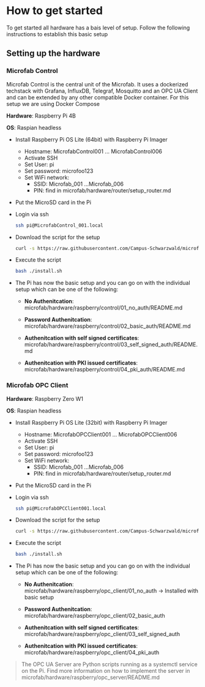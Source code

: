 # How to get started

To get started all hardware has a bais level of setup. 
Follow the following instructions to establish this basic setup

## Setting up the hardware

### Microfab Control

Microfab Control is the central unit of the Microfab. It uses a dockerized techstack with Grafana, InfluxDB, Telegraf, Mosquitto and an OPC UA Client and can be extended by any other compatible Docker container. For this setup we are using Docker Compose

**Hardware**: Raspberry Pi 4B

**OS**: Raspian headless

- Install Raspberry Pi OS Lite (64bit) with Raspberry Pi Imager
    - Hostname: MicrofabControl001 ... MicrofabControl006
    - Activate SSH
    - Set User: pi
    - Set password: microfoo123
    - Set WiFi network:
      - SSID: Microfab_001 ...Microfab_006
      - PIN: find in microfab/hardware/router/setup_router.md
      

- Put the MicroSD card in the Pi


- Login via ssh
    ``` bash
    ssh pi@MicrofabControl_001.local
    ```

- Download the script for the setup
    ``` bash
    curl -s https://raw.githubusercontent.com/Campus-Schwarzwald/microfab/main/hardware/raspberry/initial_setup_control.sh >install.sh
    ```
  
- Execute the script
    ``` bash
    bash ./install.sh
    ```
  
- The Pi has now the basic setup and you can go on with the individual setup which can be one of the following:

  - **No Authenitcation**: microfab/hardware/raspberry/control/01_no_auth/README.md

  - **Password Authenitcation**: microfab/hardware/raspberry/control/02_basic_auth/README.md

  - **Authenitcation with self signed certificates**: microfab/hardware/raspberry/control/03_self_signed_auth/README.md

  - **Authenitcation with PKI issued certificates**: microfab/hardware/raspberry/control/04_pki_auth/README.md

### Microfab OPC Client

**Hardware**: Raspberry Zero W1

**OS**: Raspian headless

- Install Raspberry Pi OS Lite (32bit) with Raspberry Pi Imager
    - Hostname: MicrofabOPCClient001 ... MicrofabOPCClient006
    - Activate SSH
    - Set User: pi
    - Set password: microfoo123
    - Set WiFi network:
      - SSID: Microfab_001 ...Microfab_006
      - PIN: find in microfab/hardware/router/setup_router.md
      

- Put the MicroSD card in the Pi


- Login via ssh
    ``` bash
    ssh pi@MicrofabOPCClient001.local
    ```

- Download the script for the setup
    ``` bash
    curl -s https://raw.githubusercontent.com/Campus-Schwarzwald/microfab/main/hardware/raspberry/opc_client/install_opc_server.sh >install.sh    ```
    ```
  
- Execute the script
    ``` bash
    bash ./install.sh
    ```

- The Pi has now the basic setup and you can go on with the individual setup which can be one of the following:

  - **No Authenitcation**: microfab/hardware/raspberry/opc_client/01_no_auth -> Installed with basic setup

  - **Password Authenitcation**: microfab/hardware/raspberry/opc_client/02_basic_auth

  - **Authenitcation with self signed certificates**: microfab/hardware/raspberry/opc_client/03_self_signed_auth

  - **Authenitcation with PKI issued certificates**: microfab/hardware/raspberry/opc_client/04_pki_auth

> The OPC UA Server are Python scripts running as a systemctl service on the Pi. Find more information on how to 
> implement the server in microfab/hardware/raspberry/opc_server/README.md
